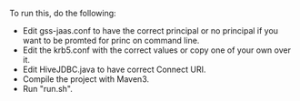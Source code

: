 To run this, do the following:

- Edit gss-jaas.conf to have the correct principal or no principal if you
want to be promted for princ on command line.
- Edit the krb5.conf with the correct values or copy one of your own over it.
- Edit HiveJDBC.java to have correct Connect URI.
- Compile the project with Maven3.
- Run "run.sh".